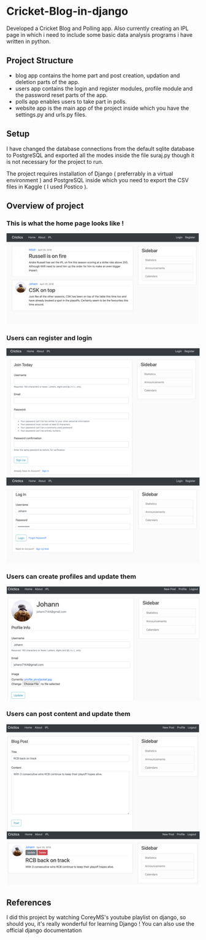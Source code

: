 # Cricket-Blog-in-django
Developed a Cricket Blog and Polling app. Also currently creating an IPL page in which i need to include some basic data analysis programs i have written in python.

## Project Structure
- blog app contains the home part and post creation, updation and deletion parts of the app.
- users app contains the login and register modules, profile module and the password reset parts of the app.
- polls app enables users to take part in polls.
- website app is the main app of the project inside which you have the settings.py and urls.py files.

## Setup
I have changed the database connections from the default sqlite database to PostgreSQL and exported all the modes inside the file suraj.py though it is not necessary for the project to run.

The project requires installation of Django ( preferrably in a virtual environment ) and PostgreSQL inside which you need to export the CSV files in Kaggle ( I used Postico ).

## Overview of project

### This is what the home page looks like !

<img src="./images/home.png">

### Users can register and login

<img src="./images/register.png">
<img src="./images/login.png">

### Users can create profiles and update them

<img src="./images/profile.png">

### Users can post content and update them

<img src="./images/post.png">
<img src="./images/updatePost.png">

## References 
I did this project by watching CoreyMS's youtube playlist on django, so should you, it's really wonderful for learning Django ! You can also use the official django documentation

